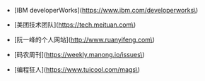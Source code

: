 * \[IBM developerWorks\]\(https://www.ibm.com/developerworks\)   

* \[美团技术团队\]\(https://tech.meituan.com\) 

* \[阮一峰的个人网站\]\(http://www.ruanyifeng.com\)

* \[码农周刊\]\(https://weekly.manong.io/issues\)

* \[编程狂人\]\(https://www.tuicool.com/mags\)



